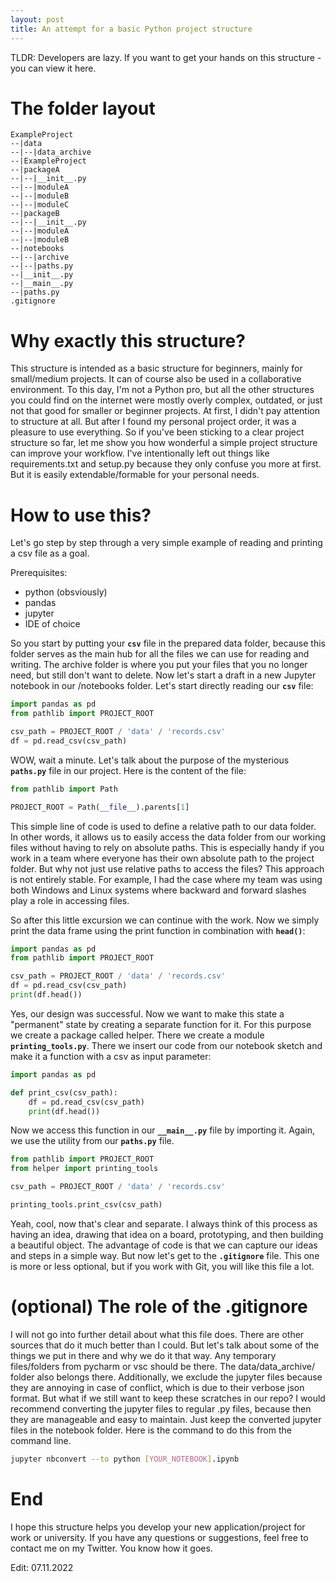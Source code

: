 ```yaml
---
layout: post
title: An attempt for a basic Python project structure
---
```


TLDR:
Developers are lazy. If you want to get your hands on this structure - you can view it here.

# The folder layout

```
ExampleProject
--|data
--|--|data_archive
--|ExampleProject
--|packageA
--|--|__init__.py
--|--|moduleA
--|--|moduleB
--|--|moduleC
--|packageB
--|--|__init__.py
--|--|moduleA
--|--|moduleB
--|notebooks
--|--|archive
--|--|paths.py
--|__init__.py
--|__main__.py
--|paths.py
.gitignore
```

# Why exactly this structure?

This structure is intended as a basic structure for beginners, mainly for small/medium projects. It can of course also be used in a collaborative environment. To this day, I'm not a Python pro, but all the other structures you could find on the internet were mostly overly complex, outdated, or just not that good for smaller or beginner projects. At first, I didn't pay attention to structure at all. But after I found my personal project order, it was a pleasure to use everything. So if you've been sticking to a clear project structure so far, let me show you how wonderful a simple project structure can improve your workflow. I've intentionally left out things like requirements.txt and setup.py because they only confuse you more at first. But it is easily extendable/formable for your personal needs.

# How to use this?

Let's go step by step through a very simple example of reading and printing a csv file as a goal.

Prerequisites:
- python (obsviously)
- pandas
- jupyter
- IDE of choice

So you start by putting your **`csv`** file in the prepared data folder, because this folder serves as the main hub for all the files we can use for reading and writing. The archive folder is where you put your files that you no longer need, but still don't want to delete. Now let's start a draft in a new Jupyter notebook in our /notebooks folder. Let's start directly reading our **`csv`** file:

```python
import pandas as pd
from pathlib import PROJECT_ROOT

csv_path = PROJECT_ROOT / 'data' / 'records.csv'
df = pd.read_csv(csv_path)
```

WOW, wait a minute. Let's talk about the purpose of the mysterious **`paths.py`** file in our project. Here is the content of the file:

```python
from pathlib import Path

PROJECT_ROOT = Path(__file__).parents[1]
```

This simple line of code is used to define a relative path to our data folder. In other words, it allows us to easily access the data folder from our working files without having to rely on absolute paths. This is especially handy if you work in a team where everyone has their own absolute path to the project folder. But why not just use relative paths to access the files? This approach is not entirely stable. For example, I had the case where my team was using both Windows and Linux systems where backward and forward slashes play a role in accessing files.

So after this little excursion we can continue with the work. Now we simply print the data frame using the print function in combination with **`head()`**:

```python
import pandas as pd
from pathlib import PROJECT_ROOT

csv_path = PROJECT_ROOT / 'data' / 'records.csv'
df = pd.read_csv(csv_path)
print(df.head())
```
Yes, our design was successful. Now we want to make this state a "permanent" state by creating a separate function for it. For this purpose we create a package called helper. There we create a module **`printing_tools.py`**. There we insert our code from our notebook sketch and make it a function with a csv as input parameter:

```python
import pandas as pd

def print_csv(csv_path):
    df = pd.read_csv(csv_path)
    print(df.head())
```

Now we access this function in our **`__main__.py`** file by importing it. Again, we use the utility from our **`paths.py`** file.

```python
from pathlib import PROJECT_ROOT
from helper import printing_tools

csv_path = PROJECT_ROOT / 'data' / 'records.csv'

printing_tools.print_csv(csv_path)
```

Yeah, cool, now that's clear and separate. I always think of this process as having an idea, drawing that idea on a board, prototyping, and then building a beautiful object. The advantage of code is that we can capture our ideas and steps in a simple way. But now let's get to the **`.gitignore`** file. This one is more or less optional, but if you work with Git, you will like this file a lot.

# (optional) The role of the .gitignore

I will not go into further detail about what this file does. There are other sources that do it much better than I could. But let's talk about some of the things we put in there and why we do it that way. Any temporary files/folders from pycharm or vsc should be there. The data/data_archive/ folder also belongs there. Additionally, we exclude the jupyter files because they are annoying in case of conflict, which is due to their verbose json format. But what if we still want to keep these scratches in our repo? I would recommend converting the jupyter files to regular .py files, because then they are manageable and easy to maintain. Just keep the converted jupyter files in the notebook folder. Here is the command to do this from the command line.

```bash
jupyter nbconvert --to python [YOUR_NOTEBOOK].ipynb 
``` 

# End
I hope this structure helps you develop your new application/project for work or university. If you have any questions or suggestions, feel free to contact me on my Twitter. You know how it goes.

Edit: 07.11.2022